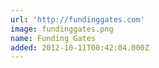 ```yaml
---
url: 'http://fundinggates.com'
image: fundinggates.png
name: Funding Gates
added: 2012-10-11T00:42:04.000Z
---
```

